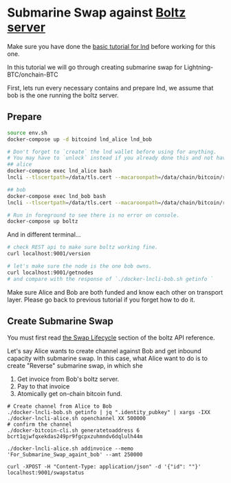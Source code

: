 # Submarine Swap against [Boltz server](https://github.com/BoltzExchange/boltz-backend)

Make sure you have done the [basic tutorial for lnd](./README.md) before working for this one.

In this tutorial we will go through creating submarine swap for Lightning-BTC/onchain-BTC

First, lets run every necessary contains and prepare lnd, we assume that bob is the one running the boltz server.

## Prepare

```sh
source env.sh
docker-compose up -d bitcoind lnd_alice lnd_bob

# Don't forget to `create` the lnd wallet before using for anything.
# You may have to `unlock` instead if you already done this and not have cleaned up the ``data/`
## alice
docker-compose exec lnd_alice bash
lncli --tlscertpath=/data/tls.cert --macaroonpath=/data/chain/bitcoin/regtest/admin.macaroon --rpcserver=localhost:32777 create

## bob
docker-compose exec lnd_bob bash
lncli --tlscertpath=/data/tls.cert --macaroonpath=/data/chain/bitcoin/regtest/admin.macaroon --rpcserver=localhost:32778 create

# Run in foreground to see there is no error on console.
docker-compose up boltz
```
And in different terminal...

```sh
# check REST api to make sure boltz working fine.
curl localhost:9001/version

# let's make sure the node is the one bob owns.
curl localhost:9001/getnodes
# and compare with the response of `./docker-lncli-bob.sh getinfo `
```

Make sure Alice and Bob are both funded and know each other on transport layer.
Please go back to previous tutorial if you forget how to do it.

## Create Submarine Swap

You must first read [the Swap Lifecycle](https://docs.boltz.exchange/en/latest/lifecycle/) section of the boltz API reference.

Let's say Alice wants to create channel against Bob and get inbound capacity with submarine swap.
In this case, what Alice want to do is to create "Reverse" submarine swap, in which she
1. Get invoice from Bob's boltz server.
2. Pay to that invoice
3. Atomically get on-chain bitcoin fund.

```
# Create channel from Alice to Bob
./docker-lncli-bob.sh getinfo | jq ".identity_pubkey" | xargs -IXX ./docker-lncli-alice.sh openchannel XX 500000
# confirm the channel
./docker-bitcoin-cli.sh generatetoaddress 6 bcrt1qjwfqxekdas249pr9fgcpxzuhmndv6dqlulh44m

./docker-lncli-alice.sh addinvoice --memo 'For_Submarine_Swap_againt_bob' --amt 250000 

curl -XPOST -H "Content-Type: application/json" -d '{"id": ""}' localhost:9001/swapstatus 
```

